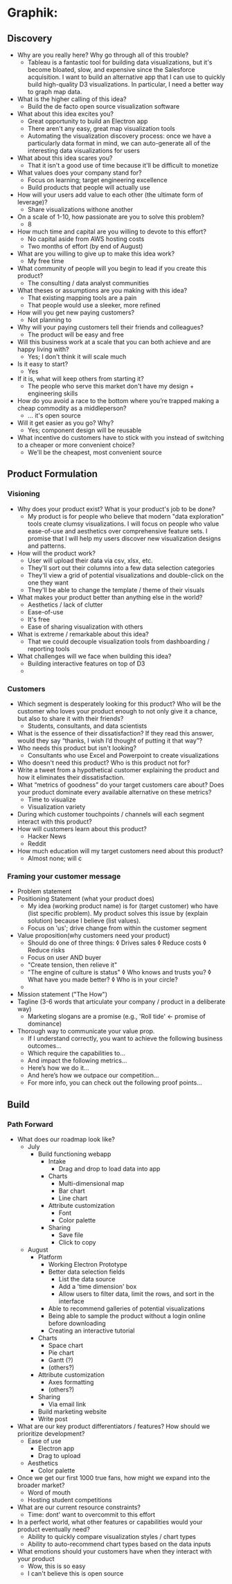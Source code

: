 # Graphik:

## Discovery
- Why are you really here? Why go through all of this trouble?
  - Tableau is a fantastic tool for building data visualizations, but it's become bloated, slow, and expensive since the Salesforce acquisition. I want to build an alternative app that I can use to quickly build high-quality D3 visualizations. In particular, I need a better way to graph map data.
- What is the higher calling of this idea?
  - Build the de facto open source visualization software
- What about this idea excites you?
  - Great opportunity to build an Electron app
  - There aren't any easy, great map visualization tools
  - Automating the visualization discovery process: once we have a particularly data format in mind, we can auto-generate all of the interesting data visualizations for users
- What about this idea scares you?
  - That it isn't a good use of time because it'll be difficult to monetize
- What values does your company stand for?
  - Focus on learning; target engineering excellence
  - Build products that people will actually use
- How will your users add value to each other (the ultimate form of leverage)?
  - Share visualizations withone another
- On a scale of 1-10, how passionate are you to solve this problem?
  - 8   
- How much time and capital are you willing to devote to this effort?
  - No capital aside from AWS hosting costs
  - Two months of effort (by end of August)
- What are you willing to give up to make this idea work?
  - My free time
- What community of people will you begin to lead if you create this product?
  - The consulting / data analyst communities
- What theses or assumptions are you making with this idea?
  - That existing mapping tools are a pain
  - That people would use a sleeker, more refined 
- How will you get new paying customers?
  - Not planning to
- Why will your paying customers tell their friends and colleagues?
  - The product will be easy and free
- Will this business work at a scale that you can both achieve and are happy living with?
  - Yes; I don't think it will scale much
- Is it easy to start?
  - Yes
- If it is, what will keep others from starting it?
  - The people who serve this market don't have my design + engineering skills
- How do you avoid a race to the bottom where you’re trapped making a cheap commodity as a middleperson?
  - ... it's open source
- Will it get easier as you go? Why?
  - Yes; component design will be reusable
- What incentive do customers have to stick with you instead of switching to a cheaper or more convenient choice?
  - We'll be the cheapest, most convenient source
		
        
## Product Formulation
### Visioning
- Why does your product exist? What is your product's job to be done?
  - My product is for people who believe that modern "data exploration" tools create clumsy visualizations.  I will focus on people who value ease-of-use and aesthetics over comprehensive feature sets. I promise that I will help my users discover new visualization designs and patterns.
- How will the product work?
  - User will upload their data via csv, xlsx, etc.
  - They'll sort out their columns into a few data selection categories
  - They'll view a grid of potential visualizations and double-click on the one they want
  - They'll be able to change the template / theme of their visuals
- What makes your product better than anything else in the world?
  - Aesthetics / lack of clutter
  - Ease-of-use
  - It's free
  - Ease of sharing visualization with others
- What is extreme / remarkable about this idea?
  - That we could decouple visualization tools from dashboarding / reporting tools
- What challenges will we face when building this idea?
  - Building interactive features on top of D3
  - 
### Customers
- Which segment is desperately looking for this product? Who will be the customer who loves your product enough to not only give it a chance, but also to share it with their friends?
  - Students, consultants, and data scientists
- What is the essence of their dissatisfaction? If they read this answer, would they say “thanks, I wish I’d thought of putting it that way”? 
- Who needs this product but isn't looking?
  - Consultants who use Excel and Powerpoint to create visualizations
- Who doesn't need this product? Who is this product not for?
- Write a tweet from a hypothetical customer explaining the product and how it eliminates their dissatisfaction. 
- What “metrics of goodness” do your target customers care about? Does your product dominate every available alternative on these metrics? 
  - Time to visualize
  - Visualization variety
- During which customer touchpoints / channels will each segment interact with this product?
- How will customers learn about this product?
  - Hacker News
  - Reddit
- How much education will my target customers need about this product?
  - Almost none; will c

### Framing your customer message
- Problem statement
- Positioning Statement (what your product does)
	- My idea (working product name) is for (target customer) who have (list specific problem). My product solves this issue by (explain solution) because I believe (list values). 
	- Focus on 'us'; drive change from within the customer segment
- Value proposition(why customers need your product)
	- Should do one of three things:
		◊ Drives sales
		◊ Reduce costs
		◊ Reduce risks
	- Focus on user AND buyer
	- "Create tension, then relieve it"
	- "The engine of culture is status"
		◊ Who knows and trusts you?
		◊ What have you made better?
		◊ Who is in your circle?
	- 
- Mission statement ("The How")
- Tagline (3-6 words that articulate your company / product in a deliberate way)
	- Marketing slogans are a promise (e.g., 'Roll tide' <- promise of dominance)
- Thorough way to communicate your value prop.
	- If I understand correctly, you want to achieve the following business outcomes…
	- Which require the capabilities to...
	- And impact the following metrics...
	- Here’s how we do it…
	- And here’s how we outpace our competition…
	- For more info, you can check out the following proof points…
	
## Build

### Path Forward
- What does our roadmap look like?
  - July
    - Build functioning webapp
      - Intake
        - Drag and drop to load data into app
      - Charts
        - Multi-dimensional map
        - Bar chart
        - Line chart
      - Attribute customization
        - Font 
        - Color palette
      - Sharing
        - Save file
        - Click to copy
  - August
    - Platform
      - Working Electron Prototype
      - Better data selection fields
        - List the data source
        - Add a 'time dimension' box
        - Allow users to filter data, limit the rows, and sort in the interface
      - Able to recommend galleries of potential visualizations
      -  Being able to sample the product without a login online before downloading
      - Creating an interactive tutorial
    - Charts
      - Space chart
      - Pie chart
      - Gantt (?)
      - (others?)
    - Attribute customization
      - Axes formatting
      - (others?)
    - Sharing
      - Via email link
    - Build marketing website
    - Write post
- What are our key product differentiators / features? How should we prioritize development?
  - Ease of use
    - Electron app
    - Drag to upload
  - Aesthetics
    - Color palette
- Once we get our first 1000 true fans, how might we expand into the broader market?
  - Word of mouth
  - Hosting student competitions
- What are our current resource constraints?
  - Time: dont' want to overcommit to this effort
- In a perfect world, what other features or capabilities would your product eventually need?
  - Ability to quickly compare visualization styles / chart types
  - Ability to auto-recommend chart types based on the data inputs
- What emotions should your customers have when they interact with your product
  - Wow, this is so easy
  - I can't believe this is open source
